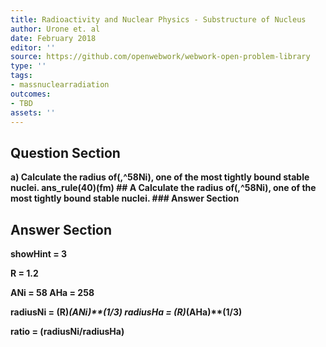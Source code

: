 ```yaml
---
title: Radioactivity and Nuclear Physics - Substructure of Nucleus
author: Urone et. al
date: February 2018
editor: ''
source: https://github.com/openwebwork/webwork-open-problem-library
type: ''
tags:
- massnuclearradiation
outcomes:
- TBD
assets: ''
---
```


## Question Section 

<b>
a) Calculate the radius of(,^58Ni), one of the most tightly bound stable nuclei.
ans_rule(40)(fm)
## A
Calculate the radius of(,^58Ni), one of the most tightly bound stable nuclei.
### Answer Section


## Answer Section

showHint = 3

R = 1.2

ANi = 58
AHa = 258

radiusNi = (R)*(ANi)**(1/3)
radiusHa = (R)*(AHa)**(1/3)

ratio = (radiusNi/radiusHa)